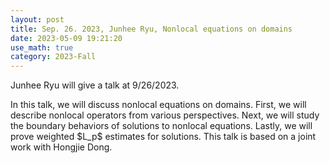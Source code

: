 ```yaml
---
layout: post
title: Sep. 26. 2023, Junhee Ryu, Nonlocal equations on domains
date: 2023-05-09 19:21:20 
use_math: true
category: 2023-Fall
---
```


Junhee Ryu will give a talk at 9/26/2023. 

<div>
In this talk, we will discuss nonlocal equations on domains. First, we will describe nonlocal operators from various perspectives. Next, we will study the boundary behaviors of solutions to nonlocal equations. Lastly, we will prove weighted $L_p$ estimates for solutions. This talk is based on a joint work with Hongjie Dong.
</div>
